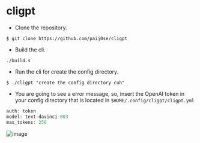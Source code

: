 <h1>cligpt</h1>

- Clone the repository.

`$ git clone https://github.com/paij0se/cligpt`

- Build the cli.

`./build.s`

- Run the cli for create the config directory.

`$ ./cligpt "create the config directory cuh"`

- You are going to see a error message, so, insert the OpenAI token in your config directory that is located in `$HOME/.config/cligpt/cligpt.yml`

```haskell
auth: token
model: text-davinci-003
max_tokens: 256
```

![image](https://user-images.githubusercontent.com/69026987/209194859-a2456a7d-796f-47e0-8a8e-062848e2cbaf.png)
